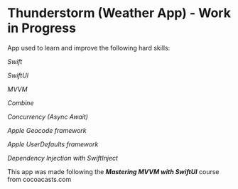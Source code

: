 # Thunderstorm (Weather App) - Work in Progress

App used to learn and improve the following hard skills:

_*Swift*_

_*SwiftUI*_

_*MVVM*_

_*Combine*_

_*Concurrency (Async Await)*_

_*Apple Geocode framework*_

_*Apple UserDefaults framework*_

_*Dependency Injection with SwiftInject*_


This app was made following the __*Mastering MVVM with SwiftUI*__ course from cocoacasts.com  
